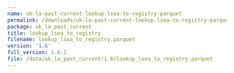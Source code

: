 ```yaml
---
name: uk-la-past-current-lookup-lsoa-to-registry-parquet
permalink: /downloads/uk-la-past-current-lookup-lsoa-to-registry-parquet/1_6
package: uk_la_past_current
title: lookup_lsoa_to_registry
filename: lookup_lsoa_to_registry.parquet
version: '1.6'
full_version: 1.6.1
file: /data/uk_la_past_current/1.6/lookup_lsoa_to_registry.parquet
---
```

